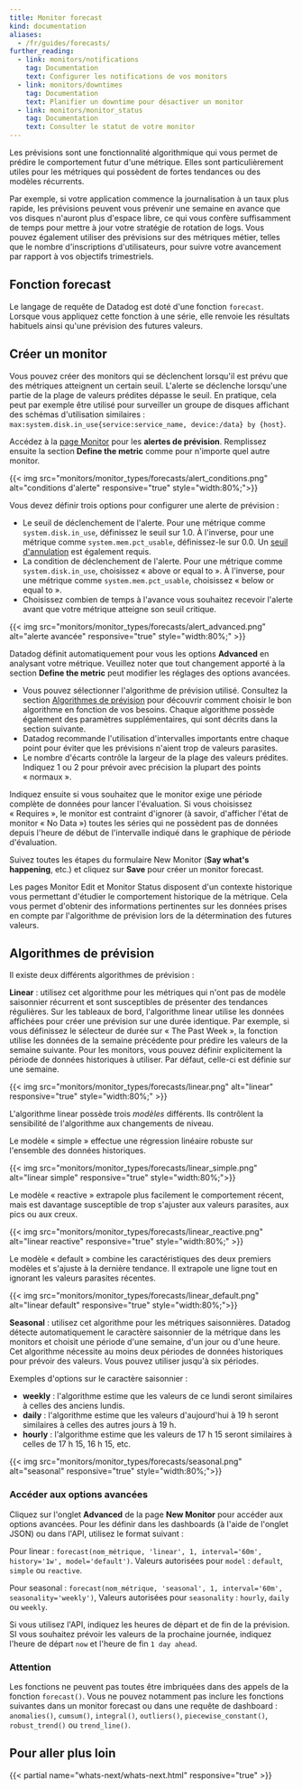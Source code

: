 ```yaml
---
title: Monitor forecast
kind: documentation
aliases:
  - /fr/guides/forecasts/
further_reading:
  - link: monitors/notifications
    tag: Documentation
    text: Configurer les notifications de vos monitors
  - link: monitors/downtimes
    tag: Documentation
    text: Planifier un downtime pour désactiver un monitor
  - link: monitors/monitor_status
    tag: Documentation
    text: Consulter le statut de votre monitor
---
```

Les prévisions sont une fonctionnalité algorithmique qui vous permet de prédire le comportement futur d'une métrique. Elles sont particulièrement utiles pour les métriques qui possèdent de fortes tendances ou des modèles récurrents.

Par exemple, si votre application commence la journalisation à un taux plus rapide, les prévisions peuvent vous prévenir une semaine en avance que vos disques n'auront plus d'espace libre, ce qui vous confère suffisamment de temps pour mettre à jour votre stratégie de rotation de logs. Vous pouvez également utiliser des prévisions sur des métriques métier, telles que le nombre d'inscriptions d'utilisateurs, pour suivre votre avancement par rapport à vos objectifs trimestriels.

## Fonction forecast

Le langage de requête de Datadog est doté d'une fonction `forecast`. Lorsque vous appliquez cette fonction à une série, elle renvoie les résultats habituels ainsi qu'une prévision des futures valeurs.

## Créer un monitor

Vous pouvez créer des monitors qui se déclenchent lorsqu'il est prévu que des métriques atteignent un certain seuil. L'alerte se déclenche lorsqu'une partie de la plage de valeurs prédites dépasse le seuil. En pratique, cela peut par exemple être utilisé pour surveiller un groupe de disques affichant des schémas d'utilisation similaires : `max:system.disk.in_use{service:service_name, device:/data} by {host}`.

Accédez à la [page Monitor][1] pour les **alertes de prévision**. Remplissez ensuite la section **Define the metric** comme pour n'importe quel autre monitor.

{{< img src="monitors/monitor_types/forecasts/alert_conditions.png" alt="conditions d'alerte" responsive="true" style="width:80%;">}}

Vous devez définir trois options pour configurer une alerte de prévision :

* Le seuil de déclenchement de l'alerte. Pour une métrique comme `system.disk.in_use`, définissez le seuil sur 1.0. À l'inverse, pour une métrique comme `system.mem.pct_usable`, définissez-le sur 0.0. Un [seuil d'annulation][2] est également requis.
* La condition de déclenchement de l'alerte. Pour une métrique comme `system.disk.in_use`, choisissez « above or equal to ». À l'inverse, pour une métrique comme `system.mem.pct_usable`, choisissez « below or equal to ».
* Choisissez combien de temps à l'avance vous souhaitez recevoir l'alerte avant que votre métrique atteigne son seuil critique.

{{< img src="monitors/monitor_types/forecasts/alert_advanced.png" alt="alerte avancée" responsive="true" style="width:80%;" >}}

Datadog définit automatiquement pour vous les options **Advanced** en analysant votre métrique. Veuillez noter que tout changement apporté à la section **Define the metric** peut modifier les réglages des options avancées.

* Vous pouvez sélectionner l'algorithme de prévision utilisé. Consultez la section [Algorithmes de prévision](#algorithmes-de-prevision) pour découvrir comment choisir le bon algorithme en fonction de vos besoins. Chaque algorithme possède également des paramètres supplémentaires, qui sont décrits dans la section suivante.
* Datadog recommande l'utilisation d'intervalles importants entre chaque point pour éviter que les prévisions n'aient trop de valeurs parasites.
* Le nombre d'écarts contrôle la largeur de la plage des valeurs prédites. Indiquez 1 ou 2 pour prévoir avec précision la plupart des points « normaux ».

Indiquez ensuite si vous souhaitez que le monitor exige une période complète de données pour lancer l'évaluation. Si vous choisissez « Requires », le monitor est contraint d'ignorer (à savoir, d'afficher l'état de monitor « No Data ») toutes les séries qui ne possèdent pas de données depuis l'heure de début de l'intervalle indiqué dans le graphique de période d'évaluation.

Suivez toutes les étapes du formulaire New Monitor (**Say what's happening**, etc.) et cliquez sur **Save** pour créer un monitor forecast.

Les pages Monitor Edit et Monitor Status disposent d'un contexte historique vous permettant d'étudier le comportement historique de la métrique. Cela vous permet d'obtenir des informations pertinentes sur les données prises en compte par l'algorithme de prévision lors de la détermination des futures valeurs.

## Algorithmes de prévision

Il existe deux différents algorithmes de prévision :

**Linear** : utilisez cet algorithme pour les métriques qui n'ont pas de modèle saisonnier récurrent et sont susceptibles de présenter des tendances régulières. Sur les tableaux de bord, l'algorithme linear utilise les données affichées pour créer une prévision sur une durée identique. Par exemple, si vous définissez le sélecteur de durée sur « The Past Week », la fonction utilise les données de la semaine précédente pour prédire les valeurs de la semaine suivante. Pour les monitors, vous pouvez définir explicitement la période de données historiques à utiliser. Par défaut, celle-ci est définie sur une semaine. 

{{< img src="monitors/monitor_types/forecasts/linear.png" alt="linear" responsive="true" style="width:80%;" >}}

L'algorithme linear possède trois _modèles_ différents. Ils contrôlent la sensibilité de l'algorithme aux changements de niveau.

Le modèle « simple » effectue une régression linéaire robuste sur l'ensemble des données historiques.

{{< img src="monitors/monitor_types/forecasts/linear_simple.png" alt="linear simple" responsive="true" style="width:80%;">}}

Le modèle « reactive » extrapole plus facilement le comportement récent, mais est davantage susceptible de trop s'ajuster aux valeurs parasites, aux pics ou aux creux.

{{< img src="monitors/monitor_types/forecasts/linear_reactive.png" alt="linear reactive" responsive="true" style="width:80%;" >}}

Le modèle « default » combine les caractéristiques des deux premiers modèles et s'ajuste à la dernière tendance. Il extrapole une ligne tout en ignorant les valeurs parasites récentes.

{{< img src="monitors/monitor_types/forecasts/linear_default.png" alt="linear default" responsive="true" style="width:80%;">}}

**Seasonal** : utilisez cet algorithme pour les métriques saisonnières. Datadog détecte automatiquement le caractère saisonnier de la métrique dans les monitors et choisit une période d'une semaine, d'un jour ou d'une heure. Cet algorithme nécessite au moins deux périodes de données historiques pour prévoir des valeurs. Vous pouvez utiliser jusqu'à six périodes.

Exemples d'options sur le caractère saisonnier :

* **weekly** : l'algorithme estime que les valeurs de ce lundi seront similaires à celles des anciens lundis.
* **daily** : l'algorithme estime que les valeurs d'aujourd'hui à 19 h seront similaires à celles des autres jours à 19 h.
* **hourly** : l'algorithme estime que les valeurs de 17 h 15 seront similaires à celles de 17 h 15, 16 h 15, etc.

{{< img src="monitors/monitor_types/forecasts/seasonal.png" alt="seasonal" responsive="true" style="width:80%;">}}

### Accéder aux options avancées

Cliquez sur l'onglet **Advanced** de la page **New Monitor** pour accéder aux options avancées. Pour les définir dans les dashboards (à l'aide de l'onglet JSON) ou dans l'API, utilisez le format suivant :

Pour linear : `forecast(nom_métrique, 'linear', 1, interval='60m', history='1w', model='default')`. Valeurs autorisées pour `model` : `default`, `simple` ou `reactive`.

Pour seasonal : `forecast(nom_métrique, 'seasonal', 1, interval='60m', seasonality='weekly')`, Valeurs autorisées pour `seasonality` : `hourly`, `daily` ou `weekly`.

Si vous utilisez l'API, indiquez les heures de départ et de fin de la prévision. SI vous souhaitez prévoir les valeurs de la prochaine journée, indiquez l'heure de départ `now` et l'heure de fin `1 day ahead`.

### Attention

Les fonctions ne peuvent pas toutes être imbriquées dans des appels de la fonction `forecast()`. Vous ne pouvez notamment pas inclure les fonctions suivantes dans un monitor forecast ou dans une requête de dashboard : `anomalies()`, `cumsum()`, `integral()`, `outliers()`, `piecewise_constant()`, `robust_trend()` ou `trend_line()`.

## Pour aller plus loin

{{< partial name="whats-next/whats-next.html" responsive="true" >}}

[1]: https://app.datadoghq.com/monitors#create/forecast
[2]: /fr/monitors/faq/what-are-recovery-thresholds